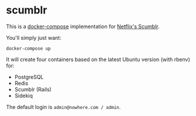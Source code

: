 scumblr
=======

This is a [docker-compose](https://docs.docker.com/compose/) implementation for [Netflix's Scumblr](https://github.com/Netflix/Scumblr).

You'll simply just want:

```
docker-compose up
```

It will create four containers based on the latest Ubuntu version
(with rbenv) for:
- PostgreSQL
- Redis
- Scumblr (Rails)
- Sidekiq

The default login is `admin@nowhere.com / admin`.
